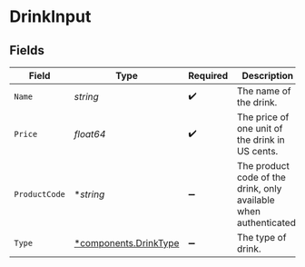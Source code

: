 # DrinkInput


## Fields

| Field                                                             | Type                                                              | Required                                                          | Description                                                       | Example                                                           |
| ----------------------------------------------------------------- | ----------------------------------------------------------------- | ----------------------------------------------------------------- | ----------------------------------------------------------------- | ----------------------------------------------------------------- |
| `Name`                                                            | *string*                                                          | :heavy_check_mark:                                                | The name of the drink.                                            | Old Fashioned                                                     |
| `Price`                                                           | *float64*                                                         | :heavy_check_mark:                                                | The price of one unit of the drink in US cents.                   | 1000                                                              |
| `ProductCode`                                                     | **string*                                                         | :heavy_minus_sign:                                                | The product code of the drink, only available when authenticated. | AC-A2DF3                                                          |
| `Type`                                                            | [*components.DrinkType](../../models/components/drinktype.md)     | :heavy_minus_sign:                                                | The type of drink.                                                |                                                                   |